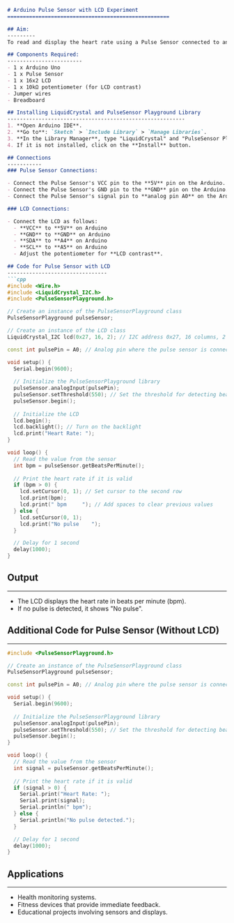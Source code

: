 ```markdown
# Arduino Pulse Sensor with LCD Experiment
====================================================

## Aim:
---------
To read and display the heart rate using a Pulse Sensor connected to an Arduino board and show the results on an LCD.

## Components Required:
------------------------
- 1 x Arduino Uno
- 1 x Pulse Sensor
- 1 x 16x2 LCD
- 1 x 10kΩ potentiometer (for LCD contrast)
- Jumper wires
- Breadboard

## Installing LiquidCrystal and PulseSensor Playground Library
---------------------------------------------------------
1. **Open Arduino IDE**.
2. **Go to**: `Sketch` > `Include Library` > `Manage Libraries`.
3. **In the Library Manager**, type "LiquidCrystal" and "PulseSensor Playground" in the search bar.
4. If it is not installed, click on the **Install** button.

## Connections
-----------
### Pulse Sensor Connections:

- Connect the Pulse Sensor's VCC pin to the **5V** pin on the Arduino.
- Connect the Pulse Sensor's GND pin to the **GND** pin on the Arduino.
- Connect the Pulse Sensor's signal pin to **analog pin A0** on the Arduino.

### LCD Connections:

- Connect the LCD as follows:
  - **VCC** to **5V** on Arduino
  - **GND** to **GND** on Arduino
  - **SDA** to **A4** on Arduino
  - **SCL** to **A5** on Arduino
  - Adjust the potentiometer for **LCD contrast**.

## Code for Pulse Sensor with LCD
--------------------------------
```cpp
#include <Wire.h>
#include <LiquidCrystal_I2C.h>
#include <PulseSensorPlayground.h>

// Create an instance of the PulseSensorPlayground class
PulseSensorPlayground pulseSensor;

// Create an instance of the LCD class
LiquidCrystal_I2C lcd(0x27, 16, 2); // I2C address 0x27, 16 columns, 2 rows

const int pulsePin = A0; // Analog pin where the pulse sensor is connected

void setup() {
  Serial.begin(9600);
  
  // Initialize the PulseSensorPlayground library
  pulseSensor.analogInput(pulsePin);
  pulseSensor.setThreshold(550); // Set the threshold for detecting beats
  pulseSensor.begin();
  
  // Initialize the LCD
  lcd.begin();
  lcd.backlight(); // Turn on the backlight
  lcd.print("Heart Rate: ");
}

void loop() {
  // Read the value from the sensor
  int bpm = pulseSensor.getBeatsPerMinute();
  
  // Print the heart rate if it is valid
  if (bpm > 0) {
    lcd.setCursor(0, 1); // Set cursor to the second row
    lcd.print(bpm);
    lcd.print(" bpm     "); // Add spaces to clear previous values
  } else {
    lcd.setCursor(0, 1);
    lcd.print("No pulse    ");
  }

  // Delay for 1 second
  delay(1000);
}
```

## Output
-----
- The LCD displays the heart rate in beats per minute (bpm).
- If no pulse is detected, it shows "No pulse".

## Additional Code for Pulse Sensor (Without LCD)
-----------------------------------------------
```cpp
#include <PulseSensorPlayground.h>

// Create an instance of the PulseSensorPlayground class
PulseSensorPlayground pulseSensor;

const int pulsePin = A0; // Analog pin where the pulse sensor is connected

void setup() {
  Serial.begin(9600);
  
  // Initialize the PulseSensorPlayground library
  pulseSensor.analogInput(pulsePin);
  pulseSensor.setThreshold(550); // Set the threshold for detecting beats
  pulseSensor.begin();
}

void loop() {
  // Read the value from the sensor
  int signal = pulseSensor.getBeatsPerMinute();
 
  // Print the heart rate if it is valid
  if (signal > 0) {
    Serial.print("Heart Rate: ");
    Serial.print(signal);
    Serial.println(" bpm");
  } else {
    Serial.println("No pulse detected.");
  }

  // Delay for 1 second
  delay(1000);
}
```

## Applications
-------------
- Health monitoring systems.
- Fitness devices that provide immediate feedback.
- Educational projects involving sensors and displays.
```
